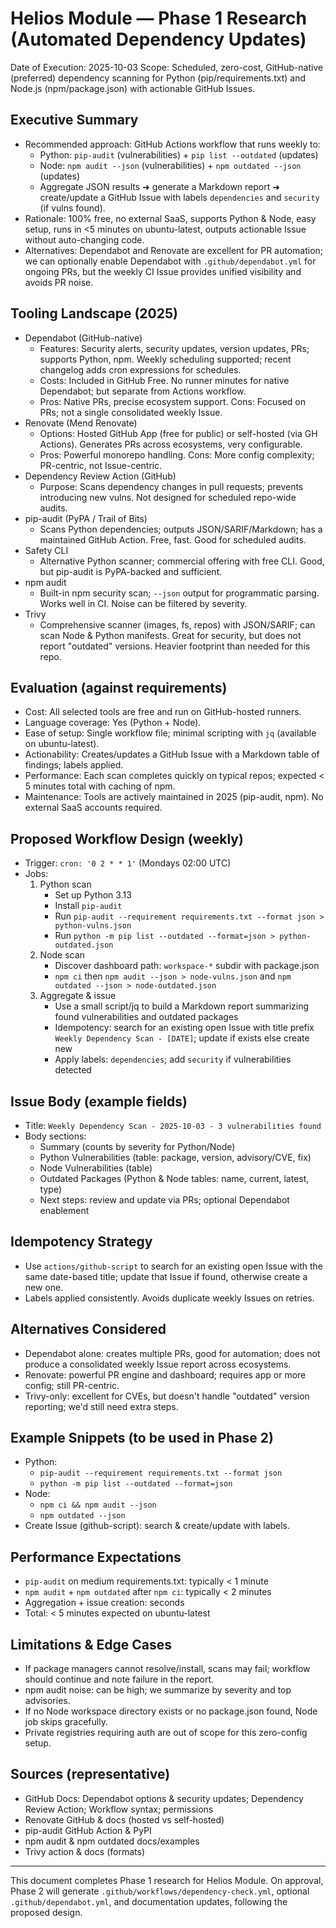 # Helios Module — Phase 1 Research (Automated Dependency Updates)

Date of Execution: 2025-10-03
Scope: Scheduled, zero-cost, GitHub-native (preferred) dependency scanning for Python (pip/requirements.txt) and Node.js (npm/package.json) with actionable GitHub Issues.

## Executive Summary
- Recommended approach: GitHub Actions workflow that runs weekly to:
  - Python: `pip-audit` (vulnerabilities) + `pip list --outdated` (updates)
  - Node: `npm audit --json` (vulnerabilities) + `npm outdated --json` (updates)
  - Aggregate JSON results ➜ generate a Markdown report ➜ create/update a GitHub Issue with labels `dependencies` and `security` (if vulns found).
- Rationale: 100% free, no external SaaS, supports Python & Node, easy setup, runs in <5 minutes on ubuntu-latest, outputs actionable Issue without auto-changing code.
- Alternatives: Dependabot and Renovate are excellent for PR automation; we can optionally enable Dependabot with `.github/dependabot.yml` for ongoing PRs, but the weekly CI Issue provides unified visibility and avoids PR noise.

## Tooling Landscape (2025)
- Dependabot (GitHub-native)
  - Features: Security alerts, security updates, version updates, PRs; supports Python, npm. Weekly scheduling supported; recent changelog adds cron expressions for schedules.
  - Costs: Included in GitHub Free. No runner minutes for native Dependabot; but separate from Actions workflow.
  - Pros: Native PRs, precise ecosystem support. Cons: Focused on PRs; not a single consolidated weekly Issue.
- Renovate (Mend Renovate)
  - Options: Hosted GitHub App (free for public) or self-hosted (via GH Actions). Generates PRs across ecosystems, very configurable.
  - Pros: Powerful monorepo handling. Cons: More config complexity; PR-centric, not Issue-centric.
- Dependency Review Action (GitHub)
  - Purpose: Scans dependency changes in pull requests; prevents introducing new vulns. Not designed for scheduled repo-wide audits.
- pip-audit (PyPA / Trail of Bits)
  - Scans Python dependencies; outputs JSON/SARIF/Markdown; has a maintained GitHub Action. Free, fast. Good for scheduled audits.
- Safety CLI
  - Alternative Python scanner; commercial offering with free CLI. Good, but pip-audit is PyPA-backed and sufficient.
- npm audit
  - Built-in npm security scan; `--json` output for programmatic parsing. Works well in CI. Noise can be filtered by severity.
- Trivy
  - Comprehensive scanner (images, fs, repos) with JSON/SARIF; can scan Node & Python manifests. Great for security, but does not report "outdated" versions. Heavier footprint than needed for this repo.

## Evaluation (against requirements)
- Cost: All selected tools are free and run on GitHub-hosted runners.
- Language coverage: Yes (Python + Node).
- Ease of setup: Single workflow file; minimal scripting with `jq` (available on ubuntu-latest).
- Actionability: Creates/updates a GitHub Issue with a Markdown table of findings; labels applied.
- Performance: Each scan completes quickly on typical repos; expected < 5 minutes total with caching of npm.
- Maintenance: Tools are actively maintained in 2025 (pip-audit, npm). No external SaaS accounts required.

## Proposed Workflow Design (weekly)
- Trigger: `cron: '0 2 * * 1'` (Mondays 02:00 UTC)
- Jobs:
  1) Python scan
     - Set up Python 3.13
     - Install `pip-audit`
     - Run `pip-audit --requirement requirements.txt --format json > python-vulns.json`
     - Run `python -m pip list --outdated --format=json > python-outdated.json`
  2) Node scan
     - Discover dashboard path: `workspace-*` subdir with package.json
     - `npm ci` then `npm audit --json > node-vulns.json` and `npm outdated --json > node-outdated.json`
  3) Aggregate & issue
     - Use a small script/jq to build a Markdown report summarizing found vulnerabilities and outdated packages
     - Idempotency: search for an existing open Issue with title prefix `Weekly Dependency Scan - [DATE]`; update if exists else create new
     - Apply labels: `dependencies`; add `security` if vulnerabilities detected

## Issue Body (example fields)
- Title: `Weekly Dependency Scan - 2025-10-03 - 3 vulnerabilities found`
- Body sections:
  - Summary (counts by severity for Python/Node)
  - Python Vulnerabilities (table: package, version, advisory/CVE, fix)
  - Node Vulnerabilities (table)
  - Outdated Packages (Python & Node tables: name, current, latest, type)
  - Next steps: review and update via PRs; optional Dependabot enablement

## Idempotency Strategy
- Use `actions/github-script` to search for an existing open Issue with the same date-based title; update that Issue if found, otherwise create a new one.
- Labels applied consistently. Avoids duplicate weekly Issues on retries.

## Alternatives Considered
- Dependabot alone: creates multiple PRs, good for automation; does not produce a consolidated weekly Issue report across ecosystems.
- Renovate: powerful PR engine and dashboard; requires app or more config; still PR-centric.
- Trivy-only: excellent for CVEs, but doesn't handle "outdated" version reporting; we'd still need extra steps.

## Example Snippets (to be used in Phase 2)
- Python:
  - `pip-audit --requirement requirements.txt --format json`
  - `python -m pip list --outdated --format=json`
- Node:
  - `npm ci && npm audit --json`
  - `npm outdated --json`
- Create Issue (github-script): search & create/update with labels.

## Performance Expectations
- `pip-audit` on medium requirements.txt: typically < 1 minute
- `npm audit` + `npm outdated` after `npm ci`: typically < 2 minutes
- Aggregation + issue creation: seconds
- Total: < 5 minutes expected on ubuntu-latest

## Limitations & Edge Cases
- If package managers cannot resolve/install, scans may fail; workflow should continue and note failure in the report.
- npm audit noise: can be high; we summarize by severity and top advisories.
- If no Node workspace directory exists or no package.json found, Node job skips gracefully.
- Private registries requiring auth are out of scope for this zero-config setup.

## Sources (representative)
- GitHub Docs: Dependabot options & security updates; Dependency Review Action; Workflow syntax; permissions
- Renovate GitHub & docs (hosted vs self-hosted)
- pip-audit GitHub Action & PyPI
- npm audit & npm outdated docs/examples
- Trivy action & docs (formats)

---
This document completes Phase 1 research for Helios Module. On approval, Phase 2 will generate `.github/workflows/dependency-check.yml`, optional `.github/dependabot.yml`, and documentation updates, following the proposed design.


